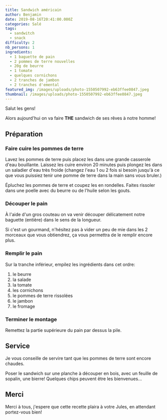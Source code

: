 ```yaml
---
title: Sandwich américain
author: Benjamin
date: 2019-08-16T20:41:00.000Z
categories: Salé
tags:
  - sandwitch
  - snack
difficulty: 2
nb_persons: 1
ingredients:
  - 1 baguette de pain
  - 2 pommes de terre nouvelles
  - 20g de beurre
  - 1 tomate
  - quelques cornichons
  - 2 tranches de jambon
  - 2 tranches d'emental
featured_img: /images/uploads/photo-1550507992-eb63ffee0847.jpeg
thumbnail: /images/uploads/photo-1550507992-eb63ffee0847.jpeg
---
```


Salut les gens!

Alors aujourd'hui on va faire **THE** sandwich de ses rêves à notre homme!

## Préparation

### Faire cuire les pommes de terre

Lavez les pommes de terre puis placez les dans une grande casserole d'eau bouillante. Laissez les cuire environ 20 minutes puis plongez les dans un saladier d'eau très froide (changez l'eau 1 ou 2 fois si besoin jusqu'à ce que vous puissiez tenir une pomme de terre dans la main sans vous bruler.)

Épluchez les pommes de terre et coupez les en rondelles. Faites rissoler dans une poelle avec du beurre ou de l'huile selon les gouts.

### Découper le pain

À l'aide d'un gros couteau on va venir découper délicatement notre baguette (entière) dans le sens de la longueur.

Si c'est un gourmand, n'hésitez pas à vider un peu de mie dans les 2 morceaux que vous obtiendrez, ça vous permettra de le remplir encore plus.

### Remplir le pain

Sur la tranche inférieur, empilez les ingrédients dans cet ordre:

1. le beurre
2. la salade
3. la tomate
4. les cornichons
5. le pommes de terre rissolées
6. le jambon
7. le fromage

### Terminer le montage

Remettez la partie supérieure du pain par dessus la pile.

## Service

Je vous conseille de servire tant que les pommes de terre sont encore chaudes.

Poser le sandwich sur une planche à découper en bois, avec un feuille de sopalin, une bierre! Quelques chips peuvent être les bienvenues...

## Merci

Merci à tous, j'espere que cette recette plaira à votre Jules, en attendant portez-vous bien!
